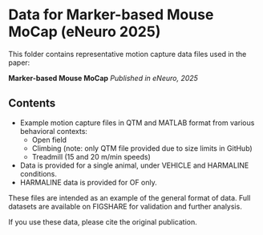 # Data for Marker-based Mouse MoCap (eNeuro 2025)

This folder contains representative motion capture data files used in the paper:

**Marker-based Mouse MoCap**
*Published in eNeuro, 2025*

## Contents
- Example motion capture files in QTM and MATLAB format from various behavioral contexts:
  - Open field
  - Climbing (note: only QTM file provided due to size limits in GitHub)
  - Treadmill (15 and 20 m/min speeds)
- Data is provided for a single animal, under VEHICLE and HARMALINE conditions.
- HARMALINE data is provided for OF only.

These files are intended as an example of the general format of data.
Full datasets are available on FIGSHARE for validation and further analysis.

If you use these data, please cite the original publication.